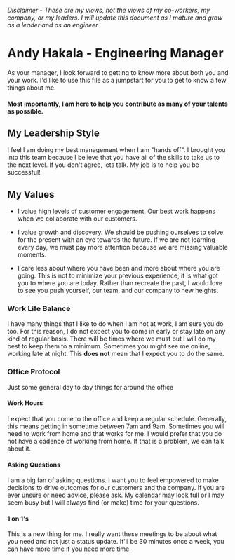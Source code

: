 *Disclaimer - These are my views, not the views of my co-workers, my company, or my leaders. I will update this document as I mature and grow as a leader and as an engineer.*

# Andy Hakala - Engineering Manager

As your manager, I look forward to getting to know more about both you and your work. I'd like to use this file as a jumpstart for you to get to know a few things about me. 

#### Most importantly, I am here to help you contribute as many of your talents as possible. 


## My Leadership Style 

I feel I am doing my best management when I am "hands off". I brought you into this team because I believe that you have all of the skills to take us to the next level. If you don't agree, lets talk. My job is to help you be successful!  

## My Values
 - I value high levels of customer engagement. Our best work happens when we collaborate with our customers. 

 - I value growth and discovery. We should be pushing ourselves to solve for the present with an eye towards the future. If we are not learning every day, we must pay more attention because we are missing valuable moments. 

 - I care less about where you have been and more about where you are going. This is not to minimize your previous experience, it is what got you to where you are today. Rather than recreate the past, I would love to see you push yourself, our team, and our company to new heights.

### Work Life Balance
I have many things that I like to do when I am not at work, I am sure you do too. For this reason, I do not expect you to come in early or stay late on any kind of regular basis. There will be times where we must but I will do my best to keep them to a minimum. Sometimes you might see me online, working late at night. This **does not** mean that I expect you to do the same.

### Office Protocol
Just some general day to day things for around the office

#### Work Hours
I expect that you come to the office and keep a regular schedule. Generally, this means getting in sometime between 7am and 9am. Sometimes you will need to work from home and that works for me. I would prefer that you do not have a cadence of working from home. If that is a problem, we can talk about it. 

#### Asking Questions
I am a big fan of asking questions. I want you to feel empowered to make decisions to drive outcomes for our customers and the company. If you are ever unsure or need advice, please ask. My calendar may look full or I may seem busy but I will always find (or make) time for your questions. 

#### 1 on 1's 
This is a new thing for me. I really want these meetings to be about what you need and not just a status update. It'll be 30 minutes once a week, you can have more time if you need more time. 
